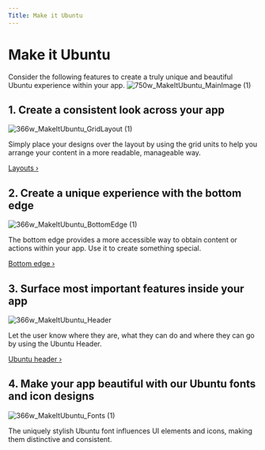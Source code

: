 ```yaml
---
Title: Make it Ubuntu
---
```


# Make it Ubuntu


Consider the following features to create a truly unique and beautiful Ubuntu experience within your app.
![750w_MakeItUbuntu_MainImage (1)](https://assets.ubuntu.com/v1/28c489b6-750w_MakeItUbuntu_MainImage-1.png)


## 1. Create a consistent look across your app
![366w_MakeItUbuntu_GridLayout (1)](https://assets.ubuntu.com/v1/59bff016-366w_MakeItUbuntu_GridLayout-1.png)


Simply place your designs over the layout by using the grid units to help you arrange your content in a more readable, manageable way.


[Layouts &rsaquo;](../patterns/layouts.md)


## 2. Create a unique experience with the bottom edge
![366w_MakeItUbuntu_BottomEdge (1)](https://assets.ubuntu.com/v1/6812ab69-366w_MakeItUbuntu_BottomEdge-1.png)


The bottom edge provides a more accessible way to obtain content or actions within your app. Use it to create something special.


[Bottom edge &rsaquo;](../building-blocks/bottom-edge.md)


## 3. Surface most important features inside your app
![366w_MakeItUbuntu_Header](https://assets.ubuntu.com/v1/62b6f9e0-366w_MakeItUbuntu_Header.png)


Let the user know where they are, what they can do and where they can go by using the Ubuntu Header.


[Ubuntu header &rsaquo;](../building-blocks/header.md)


## 4. Make your app beautiful with our Ubuntu fonts and icon designs
![366w_MakeItUbuntu_Fonts (1)](https://assets.ubuntu.com/v1/caa4932f-366w_MakeItUbuntu_Fonts-1.png)


The uniquely stylish Ubuntu font influences UI elements and icons, making them distinctive and consistent.
